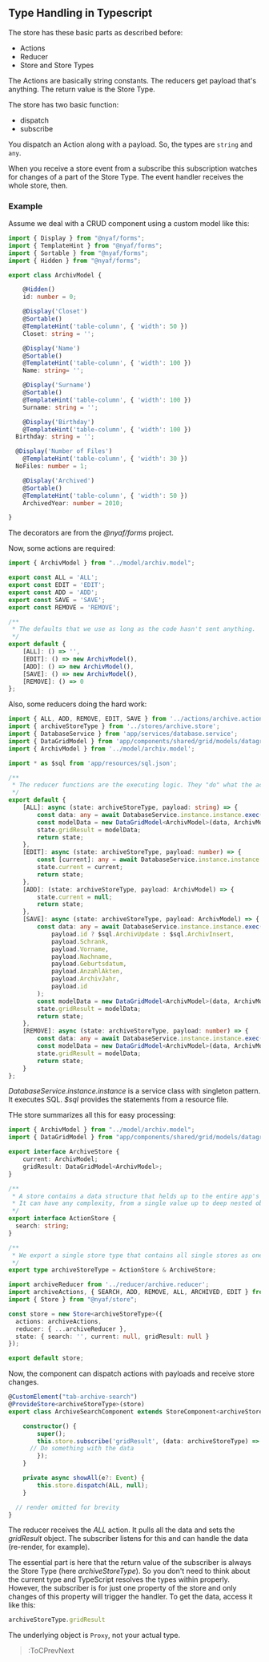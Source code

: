 ## Type Handling in Typescript

The store has these basic parts as described before:

* Actions
* Reducer
* Store and Store Types

The Actions are basically string constants. The reducers get payload that's anything. The return value is the Store Type.

The store has two basic function:

* dispatch
* subscribe

You dispatch an Action along with a payload. So, the types are `string` and `any`.

When you receive a store event from a subscribe this subscription watches for changes of a part of the Store Type. The event handler receives the whole store, then.

### Example

Assume we deal with a CRUD component using a custom model like this:

~~~ts
import { Display } from "@nyaf/forms";
import { TemplateHint } from "@nyaf/forms";
import { Sortable } from "@nyaf/forms";
import { Hidden } from "@nyaf/forms";

export class ArchivModel {

	@Hidden()
	id: number = 0;

	@Display('Closet')
	@Sortable()
	@TemplateHint('table-column', { 'width': 50 })
	Closet: string = '';

	@Display('Name')
	@Sortable()
	@TemplateHint('table-column', { 'width': 100 })
	Name: string= '';

	@Display('Surname')
	@Sortable()
	@TemplateHint('table-column', { 'width': 100 })
	Surname: string = '';

	@Display('Birthday')
	@TemplateHint('table-column', { 'width': 100 })
  Birthday: string = '';

  @Display('Number of Files')
	@TemplateHint('table-column', { 'width': 30 })
  NoFiles: number = 1;

	@Display('Archived')
	@Sortable()
	@TemplateHint('table-column', { 'width': 50 })
	ArchivedYear: number = 2010;

}
~~~

The decorators are from the *@nyaf/forms* project.

Now, some actions are required:

~~~ts
import { ArchivModel } from "../model/archiv.model";

export const ALL = 'ALL';
export const EDIT = 'EDIT';
export const ADD = 'ADD';
export const SAVE = 'SAVE';
export const REMOVE = 'REMOVE';

/**
 * The defaults that we use as long as the code hasn't sent anything.
 */
export default {
	[ALL]: () => '',
	[EDIT]: () => new ArchivModel(),
	[ADD]: () => new ArchivModel(),
	[SAVE]: () => new ArchivModel(),
	[REMOVE]: () => 0
};
~~~

Also, some reducers doing the hard work:

~~~ts
import { ALL, ADD, REMOVE, EDIT, SAVE } from '../actions/archive.actions';
import { archiveStoreType } from '../stores/archive.store';
import { DatabaseService } from 'app/services/database.service';
import { DataGridModel } from 'app/components/shared/grid/models/datagrid.model';
import { ArchivModel } from '../model/archiv.model';

import * as $sql from 'app/resources/sql.json';

/**
 * The reducer functions are the executing logic. They "do" what the action is asking for.
 */
export default {
	[ALL]: async (state: archiveStoreType, payload: string) => {
		const data: any = await DatabaseService.instance.instance.exec($sql.ArchivAnzeigen);
		const modelData = new DataGridModel<ArchivModel>(data, ArchivModel);
		state.gridResult = modelData;
		return state;
	},
	[EDIT]: async (state: archiveStoreType, payload: number) => {
		const [current]: any = await DatabaseService.instance.instance.exec($sql.ArchivAnzeigenAktuelles, payload);
		state.current = current;
		return state;
	},
	[ADD]: (state: archiveStoreType, payload: ArchivModel) => {
		state.current = null;
		return state;
	},
	[SAVE]: async (state: archiveStoreType, payload: ArchivModel) => {
		const data: any = await DatabaseService.instance.instance.exec(
			payload.id ? $sql.ArchivUpdate : $sql.ArchivInsert,
			payload.Schrank,
			payload.Vorname,
			payload.Nachname,
			payload.Geburtsdatum,
			payload.AnzahlAkten,
			payload.ArchivJahr,
			payload.id
		);
		const modelData = new DataGridModel<ArchivModel>(data, ArchivModel);
		state.gridResult = modelData;
		return state;
	},
	[REMOVE]: async (state: archiveStoreType, payload: number) => {
		const data: any = await DatabaseService.instance.instance.exec($sql.ArchivEntfernenFinal, payload);
		const modelData = new DataGridModel<ArchivModel>(data, ArchivModel);
		state.gridResult = modelData;
		return state;
	}
};
~~~

*DatabaseService.instance.instance* is a service class with singleton pattern. It executes SQL. *$sql* provides the statements from a resource file.

THe store summarizes all this for easy processing:

~~~ts
import { ArchivModel } from "../model/archiv.model";
import { DataGridModel } from "app/components/shared/grid/models/datagrid.model";

export interface ArchiveStore {
	current: ArchivModel;
	gridResult: DataGridModel<ArchivModel>;
}

/**
 * A store contains a data structure that helds up to the entire app's state.
 * It can have any complexity, from a single value up to deep nested objects.
 */
export interface ActionStore {
  search: string;
}

/**
 * We export a single store type that contains all single stores as one default.
 */
export type archiveStoreType = ActionStore & ArchiveStore;

import archiveReducer from '../reducer/archive.reducer';
import archiveActions, { SEARCH, ADD, REMOVE, ALL, ARCHIVED, EDIT } from '../actions/archive.actions';
import { Store } from "@nyaf/store";

const store = new Store<archiveStoreType>({
  actions: archiveActions,
  reducer: { ...archiveReducer },
  state: { search: '', current: null, gridResult: null }
});

export default store;
~~~

Now, the component can dispatch actions with payloads and receive store changes.

~~~ts
@CustomElement("tab-archive-search")
@ProvideStore<archiveStoreType>(store)
export class ArchiveSearchComponent extends StoreComponent<archiveStoreType, {}> {

	constructor() {
		super();
		this.store.subscribe('gridResult', (data: archiveStoreType) => {
      // Do something with the data
		});
	}

 	private async showAll(e?: Event) {
		this.store.dispatch(ALL, null);
	}

  // render omitted for brevity
}
~~~

The reducer receives the *ALL* action. It pulls all the data and sets the *gridResult* object. The subscriber listens for this and can handle the data (re-render, for example).

The essential part is here that the return value of the subscriber is always the Store Type (here *archiveStoreType*). So you don't need to think about the current type and TypeScript resolves the types within properly. However, the subscriber is for just one property of the store and only changes of this property will trigger the handler. To get the data, access it like this:

~~~ts
archiveStoreType.gridResult
~~~

The underlying object is `Proxy`, not your actual type.

> :ToCPrevNext

